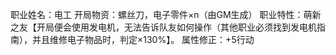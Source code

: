 职业姓名：电工
开局物资：螺丝刀，电子零件×n（由GM生成）
职业特性：萌新之友【开局便会使用发电机，无法告诉队友如何操作（其他职业必须找到发电机指南），并且维修电子物品时，判定×130%】。
属性修正：+5行动